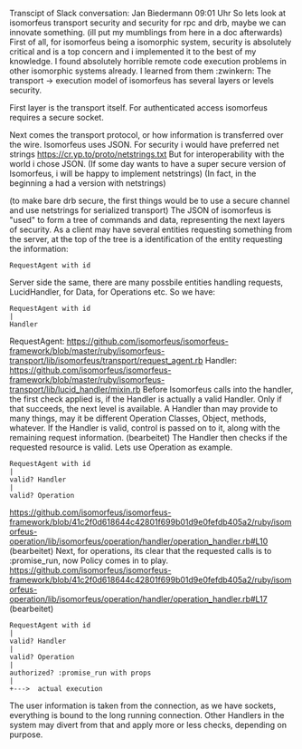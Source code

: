 Transcipt of Slack conversation:
Jan Biedermann 09:01 Uhr
So lets look at isomorfeus transport security and security for rpc and drb, maybe we can innovate something.
(ill put my mumblings from here in a doc afterwards)
First of all, for isomorfeus being a isomorphic system, security is absolutely critical and is a top concern and i implemented it to the best of my knowledge. I found absolutely horrible remote code execution problems in other isomorphic systems already. I learned from them :zwinkern:
The transport -> execution model of isomorfeus has several layers or levels security.

First layer is the transport itself. For authenticated access isomorfeus requires a secure socket.

Next comes the transport protocol, or how information is transferred over the wire. Isomorfeus uses JSON. For security i would have preferred net strings https://cr.yp.to/proto/netstrings.txt
But for interoperability with the world i chose JSON.
(If some day wants to have a super secure version of Isomorfeus, i will be happy to implement netstrings)
(In fact, in the beginning a had a version with netstrings)

(to make bare drb secure, the first things would be to use a secure channel and use netstrings for serialized transport)
The JSON of isomorfeus is "used" to form a tree of commands and data, representing the next layers of security.
As a client may have several entities requesting something from the server, at the top of the tree is a identification of the entity requesting the information:
```
RequestAgent with id
```
Server side the same, there are many possbile entities handling requests, LucidHandler, for Data, for Operations etc. So we have:
```
RequestAgent with id
|
Handler
```
RequestAgent: https://github.com/isomorfeus/isomorfeus-framework/blob/master/ruby/isomorfeus-transport/lib/isomorfeus/transport/request_agent.rb
Handler: https://github.com/isomorfeus/isomorfeus-framework/blob/master/ruby/isomorfeus-transport/lib/lucid_handler/mixin.rb
Before Isomorfeus calls into the handler, the first check applied is, if the Handler is actually a valid Handler. Only if that succeeds, the next level is available. A Handler than may provide to many things, may it be different Operation Classes, Object, methods, whatever. If the Handler is valid, control is passed on to it, along with the remaining request information. (bearbeitet) 
The Handler then checks if the requested resource is valid. Lets use Operation as example.
```
RequestAgent with id
|
valid? Handler
|
valid? Operation
```
https://github.com/isomorfeus/isomorfeus-framework/blob/41c2f0d618644c42801f699b01d9e0fefdb405a2/ruby/isomorfeus-operation/lib/isomorfeus/operation/handler/operation_handler.rb#L10 (bearbeitet) 
Next, for operations, its clear that the requested calls is to :promise_run, now Policy comes in to play.
https://github.com/isomorfeus/isomorfeus-framework/blob/41c2f0d618644c42801f699b01d9e0fefdb405a2/ruby/isomorfeus-operation/lib/isomorfeus/operation/handler/operation_handler.rb#L17 (bearbeitet) 
```
RequestAgent with id
|
valid? Handler
|
valid? Operation
|
authorized? :promise_run with props
|
+--->  actual execution
```
The user information is taken from the connection, as we have sockets, everything is bound to the long running connection.
Other Handlers in the system may divert from that and apply more or less checks, depending on purpose.
